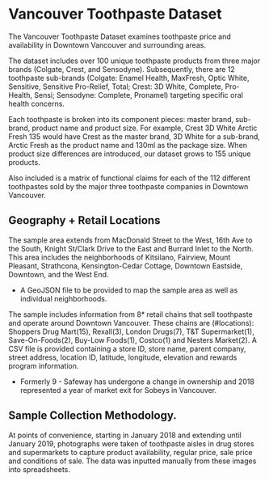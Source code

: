 # Vancouver Toothpaste Dataset

The Vancouver Toothpaste Dataset examines toothpaste price and availability in Downtown Vancouver and surrounding areas.

The dataset includes over 100 unique toothpaste products from three major brands (Colgate, Crest, and Sensodyne). Subsequently, there are 12 toothpaste sub-brands (Colgate: Enamel Health, MaxFresh, Optic White, Sensitive, Sensitive Pro-Relief, Total; Crest: 3D White, Complete, Pro-Health, Sensi; Sensodyne: Complete, Pronamel) targeting specific oral health concerns. 

Each toothpaste is broken into its component pieces: master brand, sub-brand, product name and product size. For example, Crest 3D White Arctic Fresh 135 would have Crest as the master brand, 3D White for a sub-brand, Arctic Fresh as the product name and 130ml as the package size. When product size differences are introduced, our dataset grows to 155 unique products. 

Also included is a matrix of functional claims for each of the 112 different toothpastes sold by the major three toothpaste companies in Downtown Vancouver. 

## Geography + Retail Locations
The sample area extends from MacDonald Street to the West, 16th Ave to the South, Knight St/Clark Drive to the East and Burrard Inlet to the North. This area includes the neighborhoods of Kitsilano, Fairview, Mount Pleasant, Strathcona, Kensington-Cedar Cottage, Downtown Eastside, Downtown, and the West End. 

* A GeoJSON file to be provided to map the sample area as well as individual neighborhoods.

The sample includes information from 8* retail chains that sell toothpaste and operate around Downtown Vancouver. These chains are (#locations): Shoppers Drug Mart(15), Rexall(3), London Drugs(7), T&T Supermarket(1), Save-On-Foods(2), Buy-Low Foods(1), Costco(1) and Nesters Market(2). A CSV file is provided  containing a store ID, store name, parent company, street address, location ID, latitude, longitude, elevation and rewards program information. 

* Formerly 9 - Safeway has undergone a change in ownership and 2018 represented a year of market exit for Sobeys in Vancouver. 

## Sample Collection Methodology.
At points of convenience, starting in January 2018 and extending until January 2019, photographs were taken of toothpaste aisles in drug stores and supermarkets to capture product availability, regular price, sale price and conditions of sale. The data was inputted manually from these images into spreadsheets.
